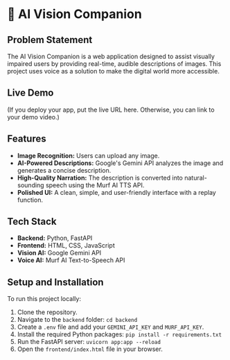 # 🚀 AI Vision Companion

## Problem Statement
The AI Vision Companion is a web application designed to assist visually impaired users by providing real-time, audible descriptions of images. This project uses voice as a solution to make the digital world more accessible.

## Live Demo
(If you deploy your app, put the live URL here. Otherwise, you can link to your demo video.)

## Features
* **Image Recognition:** Users can upload any image.
* **AI-Powered Descriptions:** Google's Gemini API analyzes the image and generates a concise description.
* **High-Quality Narration:** The description is converted into natural-sounding speech using the Murf AI TTS API.
* **Polished UI:** A clean, simple, and user-friendly interface with a replay function.

## Tech Stack
* **Backend:** Python, FastAPI
* **Frontend:** HTML, CSS, JavaScript
* **Vision AI:** Google Gemini API
* **Voice AI:** Murf AI Text-to-Speech API

## Setup and Installation
To run this project locally:

1.  Clone the repository.
2.  Navigate to the `backend` folder: `cd backend`
3.  Create a `.env` file and add your `GEMINI_API_KEY` and `MURF_API_KEY`.
4.  Install the required Python packages: `pip install -r requirements.txt`
5.  Run the FastAPI server: `uvicorn app:app --reload`
6.  Open the `frontend/index.html` file in your browser.